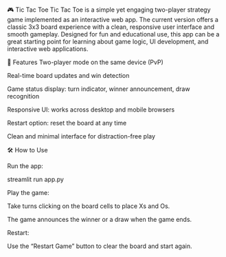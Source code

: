 🎮 Tic Tac Toe
Tic Tac Toe is a simple yet engaging two-player strategy game implemented as an interactive web app. The current version offers a classic 3x3 board experience with a clean, responsive user interface and smooth gameplay. Designed for fun and educational use, this app can be a great starting point for learning about game logic, UI development, and interactive web applications.

🧠 Features
Two-player mode on the same device (PvP)


Real-time board updates and win detection


Game status display: turn indicator, winner announcement, draw recognition


Responsive UI: works across desktop and mobile browsers


Restart option: reset the board at any time


Clean and minimal interface for distraction-free play



🛠️ How to Use

Run the app:

streamlit run app.py

Play the game:


Take turns clicking on the board cells to place Xs and Os.


The game announces the winner or a draw when the game ends.


Restart:


Use the “Restart Game” button to clear the board and start again.
